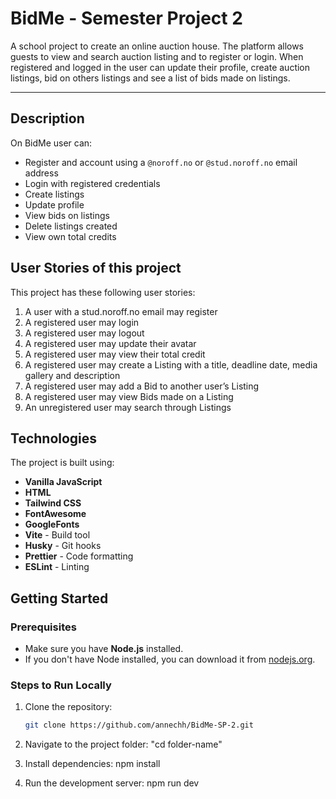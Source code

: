 # BidMe - Semester Project 2

A school project to create an online auction house. The platform allows guests to view and search auction listing and to register or login.
When registered and logged in the user can update their profile, create auction listings, bid on others listings and see a list of bids made on listings.

---

## Description

On BidMe user can:

- Register and account using a `@noroff.no` or `@stud.noroff.no` email address
- Login with registered credentials
- Create listings
- Update profile
- View bids on listings
- Delete listings created
- View own total credits

## User Stories of this project

This project has these following user stories:

1. A user with a stud.noroff.no email may register
2. A registered user may login
3. A registered user may logout
4. A registered user may update their avatar
5. A registered user may view their total credit
6. A registered user may create a Listing with a title, deadline date, media gallery and description
7. A registered user may add a Bid to another user’s Listing
8. A registered user may view Bids made on a Listing
9. An unregistered user may search through Listings

## Technologies

The project is built using:

- **Vanilla JavaScript**
- **HTML**
- **Tailwind CSS**
- **FontAwesome**
- **GoogleFonts**
- **Vite** - Build tool
- **Husky** - Git hooks
- **Prettier** - Code formatting
- **ESLint** - Linting

## Getting Started

### Prerequisites

- Make sure you have **Node.js** installed.
- If you don't have Node installed, you can download it from [nodejs.org](https://nodejs.org/).

### Steps to Run Locally

1. Clone the repository:

   ```bash
   git clone https://github.com/annechh/BidMe-SP-2.git

   ```

2. Navigate to the project folder:
   "cd folder-name"

3. Install dependencies:
   npm install

4. Run the development server:
   npm run dev
